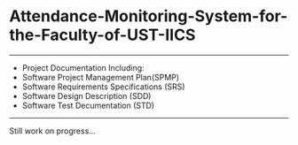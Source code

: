 # Attendance-Monitoring-System-for-the-Faculty-of-UST-IICS
---
* Project Documentation Including:
 * Software Project Management Plan(SPMP)
 * Software Requirements Specifications (SRS)
 * Software Design Description (SDD)
 * Software Test Decumentation (STD)
---
Still work on progress...
